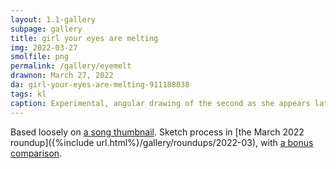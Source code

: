 ```yaml
---
layout: 1.1-gallery
subpage: gallery
title: girl your eyes are melting
img: 2022-03-27
smolfile: png
permalink: /gallery/eyemelt
drawnon: March 27, 2022
da: girl-your-eyes-are-melting-911188038
tags: kl
caption: Experimental, angular drawing of the second as she appears later in the story, eyes seeming to melt down her face, a hand grabbed at the wrist by someone unseen.
---
```

Based loosely on <a href="https://www.youtube.com/watch?v=3sEptl-psU0" class="ext">a song thumbnail</a>. Sketch process in [the March 2022 roundup]({%include url.html%}/gallery/roundups/2022-03), with [a bonus comparison](https://sta.sh/0c0c34y0j30).